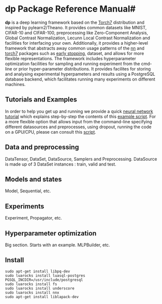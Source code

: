 # dp Package Reference Manual#

__dp__ is a deep learning framework based on the [Torch7](http://torch.ch) distribution and 
inspired by pylearn2/Theano. It provides common datasets like MNIST, CIFAR-10 and CIFAR-100, 
preprocessing like Zero-Component Analysis, Global Contrast Normalization, Lecunn Local Contrast Normalization  and 
facilities for interfacing your own. Additionally, it provides a higher-level framework that 
abstracts away common usage patterns of the [nn](https://github.com/torch/nn/blob/master/README.md) 
and [torch7](https://github.com/torch/torch7/blob/master/README.md) packages such as [early stopping](http://en.wikipedia.org/wiki/Early_stopping), dataset, and allows for more
flexible representations. The framework includes hyperparameter optimization facilities for 
sampling and running experiment from the cmd-line or prior hyper-parameter distributions.
It provides facilites for storing and analysing experimental hyperpameters and results using
a PostgreSQL database backend, which facilitates running many experiments on different machines. 

## Tutorials and Examples ##
In order to help you get up and running we provide a quick [neural network tutorial](doc/neuralnetworktutorial.md) which explains step-by-step the contents of this [example script](example/neuralnetwork_tutorial.lua). For a more flexible option that allows input from the command-line specifying different datasources and preprocesses, using dropout, running the code on a GPU/CPU, please can consult this [script](example/neuralnetwork.lua). 

## Data and preprocessing ##
DataTensor, DataSet, DataSource, Samplers and Preprocessing.
DataSource is made up of 3 DataSet instances : train, valid and test.

## Models and states ##
Model, Sequential, etc.

## Experiments ##
Experiment, Propagator, etc.

## Hyperparameter optimization ##
Big section. Starts with an example. MLPBuilder, etc. 

## Install ##
```shell
sudo apt-get install libpq-dev
sudo luarocks install luasql-postgres PGSQL_INCDIR=/usr/include/postgresql
sudo luarocks install fs
sudo luarocks install underscore
sudo luarocks install nnx
sudo apt-get install liblapack-dev
```